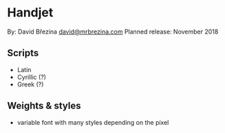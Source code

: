 # Handjet

By: David Březina <david@mrbrezina.com>
Planned release: November 2018

## Scripts

* Latin
* Cyrillic (?)
* Greek (?)

## Weights & styles

* variable font with many styles depending on the pixel
